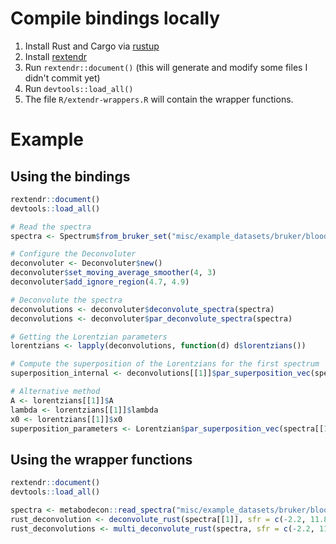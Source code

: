 # Compile bindings locally

1. Install Rust and Cargo via [rustup](https://www.rust-lang.org/tools/install)
2. Install [rextendr](https://github.com/extendr/rextendr)
3. Run `rextendr::document()` (this will generate and modify some files I didn't commit yet)
4. Run `devtools::load_all()`
5. The file `R/extendr-wrappers.R` will contain the wrapper functions.

# Example

## Using the bindings

```R
rextendr::document()
devtools::load_all()

# Read the spectra
spectra <- Spectrum$from_bruker_set("misc/example_datasets/bruker/blood", 10, 10, c(-2.2, 11.8))

# Configure the Deconvoluter
deconvoluter <- Deconvoluter$new()
deconvoluter$set_moving_average_smoother(4, 3)
deconvoluter$add_ignore_region(4.7, 4.9)

# Deconvolute the spectra
deconvolutions <- deconvoluter$deconvolute_spectra(spectra)
deconvolutions <- deconvoluter$par_deconvolute_spectra(spectra)

# Getting the Lorentzian parameters
lorentzians <- lapply(deconvolutions, function(d) d$lorentzians())

# Compute the superposition of the Lorentzians for the first spectrum
superposition_internal <- deconvolutions[[1]]$par_superposition_vec(spectra[[1]]$chemical_shifts())

# Alternative method
A <- lorentzians[[1]]$A
lambda <- lorentzians[[1]]$lambda
x0 <- lorentzians[[1]]$x0
superposition_parameters <- Lorentzian$par_superposition_vec(spectra[[1]]$chemical_shifts(), A, lambda, x0)
```

## Using the wrapper functions

```R
rextendr::document()
devtools::load_all()

spectra <- metabodecon::read_spectra("misc/example_datasets/bruker/blood", 10, 10, c(-2.2, 11.8))
rust_deconvolution <- deconvolute_rust(spectra[[1]], sfr = c(-2.2, 11.8), nfit = 10, smopts = c(2, 5), delta = 6.4, ignore_regions = c(4.7, 4.9), parallel = TRUE, optimize_settings = FALSE)
rust_deconvolutions <- multi_deconvolute_rust(spectra, sfr = c(-2.2, 11.8), nfit = 10, smopts = c(2, 5), delta = 6.4, ignore_regions = c(4.7, 4.9), parallel = TRUE, optimize_settings = FALSE)
```
